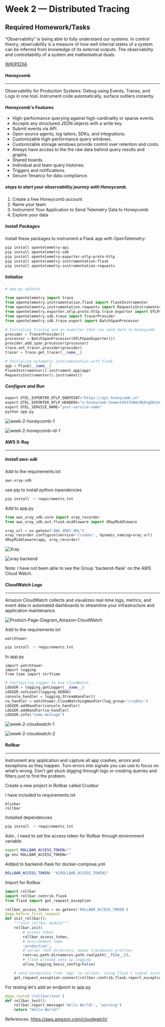 # Week 2 — Distributed Tracing

## Required Homework/Tasks

“Observability” is being able to fully understand our systems. In control theory, observability is a measure of how well internal states of a system can be inferred from knowledge of its external outputs. The observability and controllability of a system are mathematical duals.

[WIKIPEDIA](https://en.wikipedia.org/wiki/Observability)

#### Honeycomb
-------------
Observability for Production Systems. Debug using Events, Traces, and Logs in one tool. Instrument code automatically, surface outliers instantly.

#### Honeycomb's Features
* High-performance querying against high-cardinality or sparse events.
* Accepts any structured JSON objects with a write key.
* Submit events via API.
* Open source agents, log tailers, SDKs, and integrations.
* Customizable high-performance query windows.
* Customizable storage windows provide control over retention and costs.
* Always have access to the the raw data behind query results and graphs.
* Shared boards.
* Individual and team query histories.
* Triggers and notifications.
* Secure Tenancy for data compliance.


##### steps to start your observability journey with Honeycomb.

1. Create a free Honeycomb account
2. Name your team
3. Instrument Your Application to Send Telemetry Data to Honeycomb
4. Explore your data

##### Install Packages
Install these packages to instrument a Flask app with OpenTelemetry:
```sh
pip install opentelemetry-api
pip install opentelemetry-sdk
pip install opentelemetry-exporter-otlp-proto-http
pip install opentelemetry-instrumentation-flask
pip install opentelemetry-instrumentation-requests
```

##### Initialize
```py
# app.py updates
    
from opentelemetry import trace
from opentelemetry.instrumentation.flask import FlaskInstrumentor
from opentelemetry.instrumentation.requests import RequestsInstrumentor
from opentelemetry.exporter.otlp.proto.http.trace_exporter import OTLPSpanExporter
from opentelemetry.sdk.trace import TracerProvider
from opentelemetry.sdk.trace.export import BatchSpanProcessor

# Initialize tracing and an exporter that can send data to Honeycomb
provider = TracerProvider()
processor = BatchSpanProcessor(OTLPSpanExporter())
provider.add_span_processor(processor)
trace.set_tracer_provider(provider)
tracer = trace.get_tracer(__name__)

# Initialize automatic instrumentation with Flask
app = Flask(__name__)
FlaskInstrumentor().instrument_app(app)
RequestsInstrumentor().instrument()
```

##### Configure and Run
```py
export OTEL_EXPORTER_OTLP_ENDPOINT="https://api.honeycomb.io"
export OTEL_EXPORTER_OTLP_HEADERS="x-honeycomb-team=tG937G8HLMb0tgQEnoCRTB"
export OTEL_SERVICE_NAME="your-service-name"
python app.py
```
![week-2-honeycomb-1](https://user-images.githubusercontent.com/88502375/221677153-a3828096-b04f-4cd7-a498-468f322cfa39.jpg)

![week-2-honeycomb-id-1](https://user-images.githubusercontent.com/88502375/221677182-5c48415d-31d4-4f04-9c9b-e8fbcaa0fda9.jpg)





#### AWS X-Ray
--------------

##### Install aws-sdk
Add to the requirements.txt
```sh
aws-xray-sdk
```

use pip to install python inpendencies
```sh
pip install -r requirements.txt
```

Add to app.py

```py
from aws_xray_sdk.core import xray_recorder
from aws_xray_sdk.ext.flask.middleware import XRayMiddleware

xray_url = os.getenv("AWS_XRAY_URL")
xray_recorder.configure(service='Cruddur', dynamic_naming=xray_url)
XRayMiddleware(app, xray_recorder)
```
![Xray](https://user-images.githubusercontent.com/88502375/221696030-5b48cebc-8eb4-4423-b89d-b23baa90b9a7.png)

![xray backend](https://user-images.githubusercontent.com/88502375/221696202-6079fde6-d428-45cf-a85e-3aee23acc158.png)

Note: I have not been able to see the Group 'backend-flask' on the AWS Cloud Watch.


#### CloudWatch Logs
--------------------
Amazon CloudWatch collects and visualizes real-time logs, metrics, and event data in automated dashboards to streamline your infrastructure and application maintenance.

![Product-Page-Diagram_Amazon-CloudWatch](https://user-images.githubusercontent.com/88502375/221828823-24d149c6-d9e8-411b-b1bf-bf444c2fa973.png)

Add to the requirements.txt

```
watchtower
```
```sh
pip install -r requirements.txt
```

In app.py

```
import watchtower
import logging
from time import strftime
```

```py
# Configuring Logger to Use CloudWatch
LOGGER = logging.getLogger(__name__)
LOGGER.setLevel(logging.DEBUG)
console_handler = logging.StreamHandler()
cw_handler = watchtower.CloudWatchLogHandler(log_group='cruddur')
LOGGER.addHandler(console_handler)
LOGGER.addHandler(cw_handler)
LOGGER.info("some message")
```
![week-2-cloudwatch-1](https://user-images.githubusercontent.com/88502375/221993796-06bec413-01ea-4a73-adda-a72391f6a167.jpg)


![week-2-cloudwatch-2](https://user-images.githubusercontent.com/88502375/221994868-f8358cff-a46f-422e-9d21-1f1670b1d895.jpg)


#### Rollbar
--------------
Instrument any application and capture all app crashes, errors and exceptions as they happen. Turn errors into signals you can use to focus on what’s wrong. Don’t get stuck digging through logs or creating queries and filters just to find the problem.

Create a new project in Rollbar called Cruddur

I have included to requirements.txt

```
blinker
rollbar
```

Installed dependencies

```sh
pip install -r requirements.txt
```

Aslo , I need to set the access token for Rollbar through environment variable.

```sh
export ROLLBAR_ACCESS_TOKEN=""
gp env ROLLBAR_ACCESS_TOKEN=""
```

Added to backend-flask for docker-compose.yml

```yml
ROLLBAR_ACCESS_TOKEN: "${ROLLBAR_ACCESS_TOKEN}"
```

Import for Rollbar

```py
import rollbar
import rollbar.contrib.flask
from flask import got_request_exception
```

```py
rollbar_access_token = os.getenv('ROLLBAR_ACCESS_TOKEN')
@app.before_first_request
def init_rollbar():
    """init rollbar module"""
    rollbar.init(
        # access token
        rollbar_access_token,
        # environment name
        'production',
        # server root directory, makes tracebacks prettier
        root=os.path.dirname(os.path.realpath(__file__)),
        # flask already sets up logging
        allow_logging_basic_config=False)

    # send exceptions from `app` to rollbar, using flask's signal system.
    got_request_exception.connect(rollbar.contrib.flask.report_exception, app)
```

For testing let's add an endpoint to app.py

```py
@app.route('/rollbar/test')
def rollbar_test():
    rollbar.report_message('Hello World!', 'warning')
    return "Hello World!"
```


References: https://aws.amazon.com/cloudwatch/

